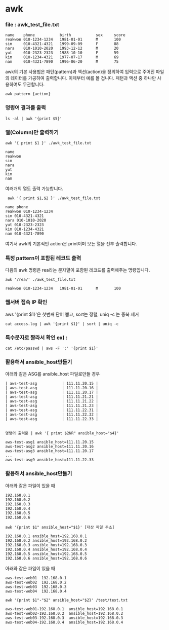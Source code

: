 # awk

### file : awk_test_file.txt

```
name    phone           birth           sex     score
reakwon 010-1234-1234   1981-01-01      M       100
sim     010-4321-4321   1999-09-09      F       88
nara    010-1010-2020   1993-12-12      M       20
yut     010-2323-2323   1988-10-10      F       59
kim     010-1234-4321   1977-07-17      M       69
nam     010-4321-7890   1996-06-20      M       75
```

awk의 기본 사용법은 패턴(pattern)과 액션(action)을 정의하여 입력으로 주어진 파일의 데이터를 가공하여 출력합니다. 이제부터 예를 볼 겁니다. 패턴과 액션 중 하나만 사용하여도 무관합니다.

```
awk pattern {action} 
```

### 명령어 결과를 출력

```
ls -al | awk '{print $5}'
```


### 열(Column)만 출력하기

```
awk '{ print $1 }' ./awk_test_file.txt
```

```
name
reakwon
sim
nara
yut
kim
nam
```

여러개의 열도 출력 가능합니다.

```
 awk '{ print $1,$2 }' ./awk_test_file.txt
```

```
name phone
reakwon 010-1234-1234
sim 010-4321-4321
nara 010-1010-2020
yut 010-2323-2323
kim 010-1234-4321
nam 010-4321-7890
```

여기서 awk의 기본적인 action은 print이며 모든 열을 전부 출력합니다.

### 특정 pattern이 포함된 레코드 출력

다음의 awk 명령은 rea라는 문자열이 포함된 레코드를 출력해주는 명령입니다. 

```
awk '/rea/' ./awk_test_file.txt
```

```
reakwon 010-1234-1234   1981-01-01      M       100
```

### 웹서버 접속 IP 확인

aws '{print $1}'은 첫번째 단어 뽑고, sort는 정렬, uniq -c 는 중복 제거

```
cat access.log | awk '{print $1}' | sort | uniq -c
```

### 특수문자로 짤라서 확인 ex) :

```
cat /etc/passwd | aws -F ':' '{print $1}'
```

### 활용해서 ansible_host만들기

아래와 같은 ASG를 ansible_host 파일로만들 경우

```
| aws-test-asg           | 111.11.20.15 |
| aws-test-asg           | 111.11.20.16 |
| aws-test-asg           | 111.11.20.17 |
| aws-test-asg           | 111.11.21.21 |
| aws-test-asg           | 111.11.21.22 |
| aws-test-asg           | 111.11.21.23 |
| aws-test-asg           | 111.11.22.31 |
| aws-test-asg           | 111.11.22.32 |
| aws-test-asg           | 111.11.22.33 |


명령어 출력문 | awk '{ print $2NR" ansible_host="$4}'

aws-test-asg1 ansible_host=111.11.20.15
aws-test-asg2 ansible_host=111.11.20.16
aws-test-asg3 ansible_host=111.11.20.17
...
aws-test-asg9 ansible_host=111.11.22.33
```
### 활용해서 ansible_host만들기

아래와 같은 파일이 있을 때
```
192.168.0.1
192.168.0.2
192.168.0.3
192.168.0.4
192.168.0.5
192.168.0.6
```

```
awk '{print $1" ansible_host="$1}' [대상 파일 주소]
```

```
192.168.0.1 ansible_host=192.168.0.1
192.168.0.2 ansible_host=192.168.0.2
192.168.0.3 ansible_host=192.168.0.3
192.168.0.4 ansible_host=192.168.0.4
192.168.0.5 ansible_host=192.168.0.5
192.168.0.6 ansible_host=192.168.0.6
```

아래와 같은 파일이 있을 때

```
aws-test-web01  192.168.0.1
aws-test-web02  192.168.0.2
aws-test-web03  192.168.0.3
aws-test-web04  192.168.0.4
```

```
awk '{print $1"-"$2" ansible_host="$2}' /test/test.txt
```

```
aws-test-web01-192.168.0.1  ansible_host=192.168.0.1
aws-test-web02-192.168.0.2  ansible_host=192.168.0.2
aws-test-web03-192.168.0.3  ansible_host=192.168.0.3
aws-test-web04-192.168.0.4  ansible_host=192.168.0.4
```

